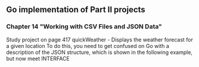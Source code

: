 ## Go implementation of Part II projects
### Chapter 14 "Working with CSV Files and JSON Data"
Study project on page 417
quickWeather - Displays the weather forecast for a given location
To do this, you need to get confused on Go with a description of the JSON structure, which is shown in the following example, but now meet INTERFACE
